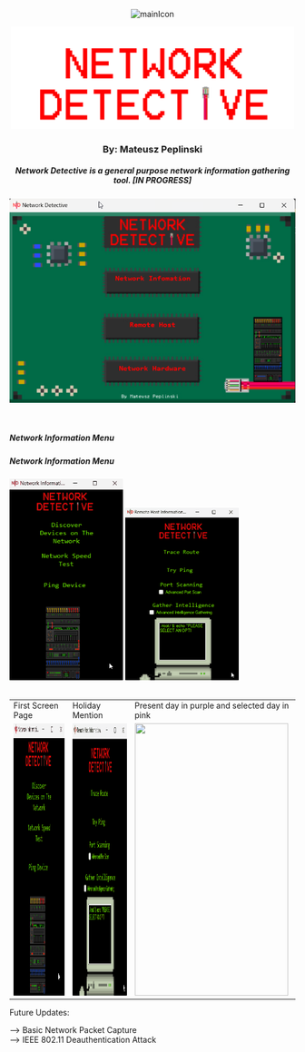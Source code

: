 

<p align="center">
  <img width="75" src="resources/Network-Detective-icon.ico" alt="mainIcon">
</p>

<p align="center"><img width="500" src="resources/mainMenu/mainMenuTitle.png" alt="mainTitle"> 

<h3 align="center">By: Mateusz Peplinski</h3>


<h5 align="center"> Network Detective is a general purpose network information gathering tool. [IN PROGRESS]</h5>
<p align="center">
  <img src="READMEimg/Capture.PNG" alt="mainMenu">
 </p>
</br>
 <h5>Network Information Menu</h5>    <h5>Network Information Menu</h5>
 <img src="READMEimg/NetworkInformation.gif" alt="NetInfo" width="200"> <img src="READMEimg/remoteHost.gif" alt="NetInfo" width="200">
 </br>
 </br>
  <table>
  <tr>
    <td>First Screen Page</td>
     <td>Holiday Mention</td>
     <td>Present day in purple and selected day in pink</td>
  </tr>
  <tr>
    <td><img src="READMEimg/NetworkInformation.gif" width=270 height=480></td>
    <td><img src="READMEimg/remoteHost.gif" width=270 height=480></td>
    <td><img src="screenshots/Screenshot_1582745139.png" width=270 height=480></td>
  </tr>
 </table>
Future Updates:

--> Basic Network Packet Capture  
--> IEEE 802.11 Deauthentication Attack
